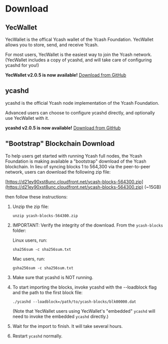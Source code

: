 # Download

## YecWallet

YecWallet is the offical Ycash wallet of the Ycash Foundation. YecWallet allows you to store, send, and receive Ycash.

For most users, YecWallet is the easiest way to join the Ycash network. (YecWallet includes a copy of ycashd, and will take care of configuring ycashd for you!)

**YecWallet v2.0.5 is now available!** [Download from GitHub](https://github.com/ycashfoundation/ycash/releases/tag/2.0.5)

## ycashd

ycashd is the official Ycash node implementation of the Ycash Foundation.

Advanced users can choose to configure ycashd directly, and optionally use YecWallet with it.

**ycashd v2.0.5 is now available!** [Download from GitHub](https://github.com/ycashfoundation/ycash/releases/tag/2.0.5)

## "Bootstrap" Blockchain Download

To help users get started with running Ycash full nodes, the Ycash Foundation is making available a "bootstrap" download of the Ycash blockchain. In lieu of syncing blocks 1 to 564,300 via the peer-to-peer network, users can download the following zip file:

[https://d21ey90xst8unc.cloudfront.net/ycash-blocks-564300.zip](https://d21ey90xst8unc.cloudfront.net/ycash-blocks-564300.zip) (~15GB)

then follow these instructions:

1. Unzip the zip file:

    ```unzip ycash-blocks-564300.zip```

2. IMPORTANT: Verify the integrity of the download. From the `ycash-blocks` folder:

    Linux users, run:

    ```sha256sum -c sha256sum.txt```

    Mac users, run:

    ```gsha256sum -c sha256sum.txt```

3. Make sure that ycashd is NOT running.

4. To start importing the blocks, invoke ycashd with the --loadblock flag and the path to the first block file:

    ```./ycashd --loadblock=/path/to/ycash-blocks/blk00000.dat```

    (Note that YecWallet users using YecWallet's "embedded" `ycashd` will need to invoke the embedded `ycashd` directly.)

5. Wait for the import to finish. It will take several hours.

6. Restart `ycashd` normally.
